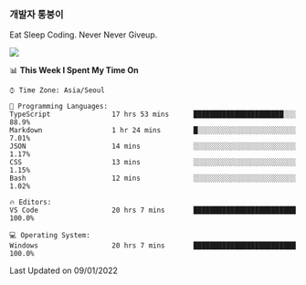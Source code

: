 ### 개발자 통붕이
Eat Sleep Coding.
Never Never Giveup.

<img src="https://github-readme-stats.vercel.app/api/top-langs/?username=tiaz0128&layout=compact" />

<br/>

<!--START_SECTION:waka-->
📊 **This Week I Spent My Time On** 

```text
⌚︎ Time Zone: Asia/Seoul

💬 Programming Languages: 
TypeScript               17 hrs 53 mins      ██████████████████████░░░   88.9% 
Markdown                 1 hr 24 mins        █░░░░░░░░░░░░░░░░░░░░░░░░   7.01% 
JSON                     14 mins             ░░░░░░░░░░░░░░░░░░░░░░░░░   1.17% 
CSS                      13 mins             ░░░░░░░░░░░░░░░░░░░░░░░░░   1.15% 
Bash                     12 mins             ░░░░░░░░░░░░░░░░░░░░░░░░░   1.02%

🔥 Editors: 
VS Code                  20 hrs 7 mins       █████████████████████████   100.0%

💻 Operating System: 
Windows                  20 hrs 7 mins       █████████████████████████   100.0%

```


 Last Updated on 09/01/2022
<!--END_SECTION:waka-->
